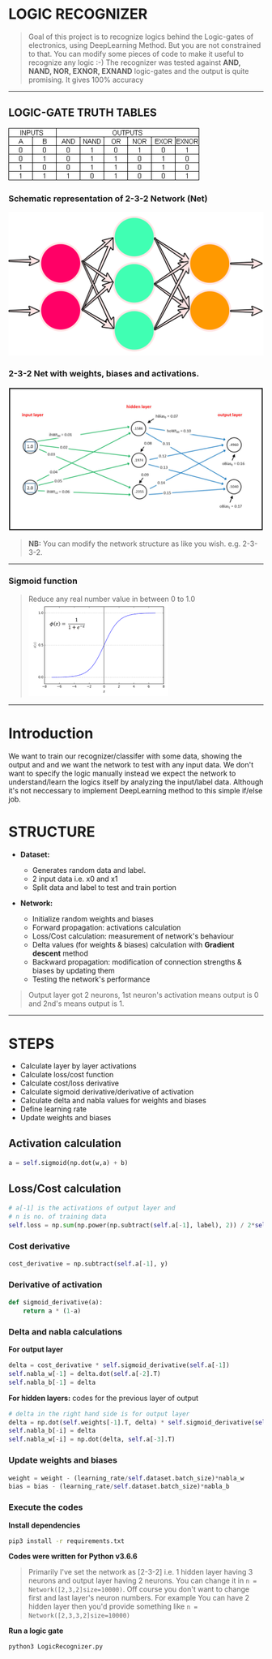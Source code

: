 # LOGIC RECOGNIZER
> Goal of this project is to recognize logics behind the Logic-gates 
> of electronics, using DeepLearning Method. But you are not constrained
> to that. You can modify some pieces of code to make it useful to recognize 
> any logic :-)
> The recognizer was tested against **AND, NAND, NOR, EXNOR, EXNAND**
> logic-gates and the output is quite promising. It gives 100% accuracy
---

## LOGIC-GATE TRUTH TABLES
![image](/img/truth_table.gif)

### Schematic representation of 2-3-2 Network (Net)

![image](/img/2-3-2net.png)

### 2-3-2 Net with weights, biases and activations.

![image](/img/2-3-2detailnet.jpg)

> **NB:** You can modify the network structure as like you wish. e.g. 2-3-3-2.
---

### Sigmoid function
> Reduce any real number value in between 0 to 1.0
![image](/img/sigmoid.png)


---
# Introduction
We want to train our recognizer/classifer with some data, showing the output and and we want 
the network to test with any input data. We don't want to specify the logic manually instead we expect the network to understand/learn the logics itself by analyzing the input/label data. Although it's not neccessary to implement DeepLearning method to this simple if/else
job.

# STRUCTURE
* **Dataset:** 
	* Generates random data and label.
	* 2 input data i.e. x0 and x1
	* Split data and label to test and train portion

* **Network:**
	* Initialize random weights and biases
	* Forward propagation: activations calculation
	* Loss/Cost calculation: measurement of network's behaviour
	* Delta values (for weights & biases) calculation with **Gradient descent** method
	* Backward propagation: modification of connection strengths & biases by updating them
	* Testing the network's performance

> Output layer got 2 neurons, 1st neuron's activation means output is 0 and 2nd's means output is 1.
---

# STEPS
* Calculate layer by layer activations
* Calculate loss/cost function
* Calculate cost/loss derivative
* Calculate sigmoid derivative/derivative of activation
* Calculate delta and nabla values for weights and biases
* Define learning rate
* Update weights and biases

## Activation calculation
```python
a = self.sigmoid(np.dot(w,a) + b)
```
## Loss/Cost calculation
```python
# a[-1] is the activations of output layer and
# n is no. of training data
self.loss = np.sum(np.power(np.subtract(self.a[-1], label), 2)) / 2*self.dataset.batch_size
```
### Cost derivative
```python
cost_derivative = np.subtract(self.a[-1], y)
```
### Derivative of activation
```python
def sigmoid_derivative(a):
	return a * (1-a)
```

### Delta and nabla calculations
**For output layer**
```python
delta = cost_derivative * self.sigmoid_derivative(self.a[-1])
self.nabla_w[-1] = delta.dot(self.a[-2].T)
self.nabla_b[-1] = delta
```
**For hidden layers:** codes for the previous layer of output
```python
# delta in the right hand side is for output layer
delta = np.dot(self.weights[-1].T, delta) * self.sigmoid_derivative(self.a[-2])
self.nabla_b[-i] = delta
self.nabla_w[-i] = np.dot(delta, self.a[-3].T)
```

### Update weights and biases
```python
weight = weight - (learning_rate/self.dataset.batch_size)*nabla_w
bias = bias - (learning_rate/self.dataset.batch_size)*nabla_b
```


### Execute the codes

**Install dependencies**
```bash
pip3 install -r requirements.txt
```
**Codes were written for Python v3.6.6**

> Primarily I've set the network as [2-3-2] i.e. 1 hidden layer having 3 neurons and output
> layer having 2 neurons. You can change it in `n = Network([2,3,2]size=10000)`. 
> Off course you don't want to change first and last layer's neuron numbers. For 
> example You can have 2 hidden layer then you'd provide something like
> `n = Network([2,3,3,2]size=10000)`




**Run a logic gate**
```bash
python3 LogicRecognizer.py
```
